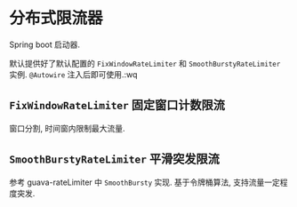 # 分布式限流器

Spring boot 启动器.

默认提供好了默认配置的 `FixWindowRateLimiter` 和 `SmoothBurstyRateLimiter` 实例.
`@Autowire` 注入后即可使用.:wq

## `FixWindowRateLimiter` 固定窗口计数限流

窗口分割, 时间窗内限制最大流量.

## `SmoothBurstyRateLimiter` 平滑突发限流

参考 guava-rateLimiter 中 `SmoothBursty` 实现. 基于令牌桶算法, 支持流量一定程度突发.

